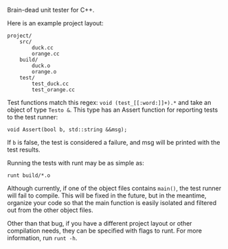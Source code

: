 Brain-dead unit tester for C++.

Here is an example project layout:

	project/
		src/
			duck.cc
			orange.cc
		build/
			duck.o
			orange.o
		test/
			test_duck.cc
			test_orange.cc

Test functions match this regex: `void (test_[[:word:]]+).*` and take an object of type `Testo &`.
This type has an Assert function for reporting tests to the test runner:

	void Assert(bool b, std::string &&msg);

If `b` is false, the test is considered a failure, and msg will be printed with the test results.

Running the tests with runt may be as simple as:

	runt build/*.o

Although currently, if one of the object files contains `main()`, the test runner
will fail to compile. This will be fixed in the future, but in the meantime, organize your
code so that the main function is easily isolated and filtered out from the other
object files.

Other than that bug, if you have a different project layout or other compilation needs,
they can be specified with flags to runt. For more information, run `runt -h`.
